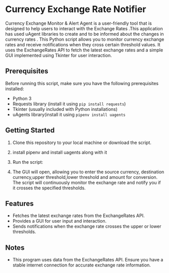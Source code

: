 # Currency Exchange Rate Notifier
Currency Exchange Monitor & Alert Agent is a user-friendly tool that is designed to help users to interact with the Exchange Rates .This application has used  uAgent libraries to create and to be informed about the changes in  currency rates .
This Python script allows you to monitor currency exchange rates and receive notifications when they cross certain threshold values. It uses the ExchangeRates API to fetch the latest exchange rates and a simple GUI implemented using Tkinter for user interaction.

## Prerequisites

Before running this script, make sure you have the following prerequisites installed:
- Python 3
- Requests library (install it using `pip install requests`)
- Tkinter (usually included with Python installations)
- uAgents library(install it using `pipenv install uagents`


## Getting Started

1. Clone this repository to your local machine or download the script.

2. install pipenv and install uagents along with it 

3. Run the script:

4. The GUI will open, allowing you to enter the source currency, destination currency,upper threshold,lower threshold and amount for conversion. The script will continuously monitor the exchange rate and notify you if it crosses the specified thresholds.

## Features

- Fetches the latest exchange rates from the ExchangeRates API.
- Provides a GUI for user input and interaction.
- Sends notifications when the exchange rate crosses the upper or lower thresholds.

## Notes

- This program uses data from the ExchangeRates API. Ensure you have a stable internet connection for accurate exchange rate information.
